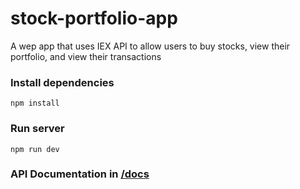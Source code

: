 # stock-portfolio-app
A wep app that uses IEX API to allow users to buy stocks, view their portfolio, and view their transactions

### Install dependencies
```
npm install
```

### Run server
```
npm run dev
```

### API Documentation in [/docs](https://github.com/zafirhsn/stock-portfolio-app/tree/master/backend/docs)
